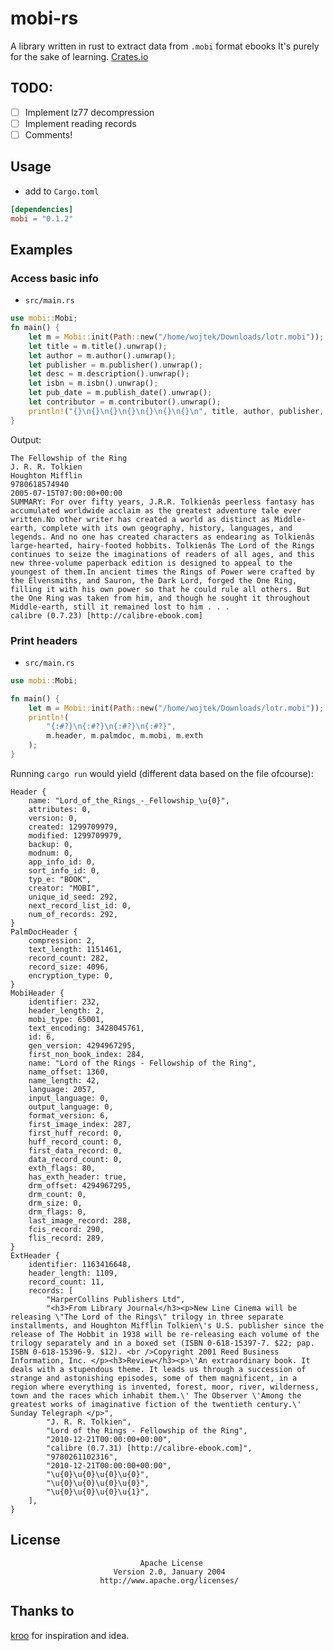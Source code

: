 # mobi-rs
A library written in rust to extract data from `.mobi` format ebooks It's purely for the sake of learning. 
[Crates.io](https://crates.io/crates/mobi)
## TODO:
- [ ] Implement lz77 decompression
- [ ] Implement reading records
- [ ] Comments!
## Usage
- add to `Cargo.toml`
```toml
[dependencies]
mobi = "0.1.2"
```
## Examples
### Access basic info
- `src/main.rs`
```rust
use mobi::Mobi;
fn main() {
    let m = Mobi::init(Path::new("/home/wojtek/Downloads/lotr.mobi"));
    let title = m.title().unwrap();
    let author = m.author().unwrap();
    let publisher = m.publisher().unwrap();
    let desc = m.description().unwrap();
    let isbn = m.isbn().unwrap();
    let pub_date = m.publish_date().unwrap();
    let contributor = m.contributor().unwrap();
    println!("{}\n{}\n{}\n{}\n{}\n{}\n{}\n", title, author, publisher, isbn, pub_date, desc, contributor);
}
```
Output:
```
The Fellowship of the Ring
J. R. R. Tolkien
Houghton Mifflin
9780618574940
2005-07-15T07:00:00+00:00
SUMMARY: For over fifty years, J.R.R. Tolkienâs peerless fantasy has accumulated worldwide acclaim as the greatest adventure tale ever written.No other writer has created a world as distinct as Middle-earth, complete with its own geography, history, languages, and legends. And no one has created characters as endearing as Tolkienâs large-hearted, hairy-footed hobbits. Tolkienâs The Lord of the Rings continues to seize the imaginations of readers of all ages, and this new three-volume paperback edition is designed to appeal to the youngest of them.In ancient times the Rings of Power were crafted by the Elvensmiths, and Sauron, the Dark Lord, forged the One Ring, filling it with his own power so that he could rule all others. But the One Ring was taken from him, and though he sought it throughout Middle-earth, still it remained lost to him . . .
calibre (0.7.23) [http://calibre-ebook.com]
```
### Print headers
- `src/main.rs`
```rust
use mobi::Mobi;

fn main() {
    let m = Mobi::init(Path::new("/home/wojtek/Downloads/lotr.mobi"));
    println!(
        "{:#?}\n{:#?}\n{:#?}\n{:#?}",
        m.header, m.palmdoc, m.mobi, m.exth
    );
}
```
Running `cargo run` would yield (different data based on the file ofcourse):
```
Header {
    name: "Lord_of_the_Rings_-_Fellowship_\u{0}",
    attributes: 0,
    version: 0,
    created: 1299709979,
    modified: 1299709979,
    backup: 0,
    modnum: 0,
    app_info_id: 0,
    sort_info_id: 0,
    typ_e: "BOOK",
    creator: "MOBI",
    unique_id_seed: 292,
    next_record_list_id: 0,
    num_of_records: 292,
}
PalmDocHeader {
    compression: 2,
    text_length: 1151461,
    record_count: 282,
    record_size: 4096,
    encryption_type: 0,
}
MobiHeader {
    identifier: 232,
    header_length: 2,
    mobi_type: 65001,
    text_encoding: 3428045761,
    id: 6,
    gen_version: 4294967295,
    first_non_book_index: 284,
    name: "Lord of the Rings - Fellowship of the Ring",
    name_offset: 1360,
    name_length: 42,
    language: 2057,
    input_language: 0,
    output_language: 0,
    format_version: 6,
    first_image_index: 287,
    first_huff_record: 0,
    huff_record_count: 0,
    first_data_record: 0,
    data_record_count: 0,
    exth_flags: 80,
    has_exth_header: true,
    drm_offset: 4294967295,
    drm_count: 0,
    drm_size: 0,
    drm_flags: 0,
    last_image_record: 288,
    fcis_record: 290,
    flis_record: 289,
}
ExtHeader {
    identifier: 1163416648,
    header_length: 1109,
    record_count: 11,
    records: [
        "HarperCollins Publishers Ltd",
        "<h3>From Library Journal</h3><p>New Line Cinema will be releasing \"The Lord of the Rings\" trilogy in three separate installments, and Houghton Mifflin Tolkien\'s U.S. publisher since the release of The Hobbit in 1938 will be re-releasing each volume of the trilogy separately and in a boxed set (ISBN 0-618-15397-7. $22; pap. ISBN 0-618-15396-9. $12). <br />Copyright 2001 Reed Business Information, Inc. </p><h3>Review</h3><p>\'An extraordinary book. It deals with a stupendous theme. It leads us through a succession of strange and astonishing episodes, some of them magnificent, in a region where everything is invented, forest, moor, river, wilderness, town and the races which inhabit them.\' The Observer \'Among the greatest works of imaginative fiction of the twentieth century.\' Sunday Telegraph </p>",
        "J. R. R. Tolkien",
        "Lord of the Rings - Fellowship of the Ring",
        "2010-12-21T00:00:00+00:00",
        "calibre (0.7.31) [http://calibre-ebook.com]",
        "9780261102316",
        "2010-12-21T00:00:00+00:00",
        "\u{0}\u{0}\u{0}\u{0}",
        "\u{0}\u{0}\u{0}\u{0}",
        "\u{0}\u{0}\u{0}\u{1}",
    ],
}
```
## License
                                 Apache License
                           Version 2.0, January 2004
                        http://www.apache.org/licenses/
## Thanks to
[kroo](https://github.com/kroo/mobi-python) for inspiration and idea.